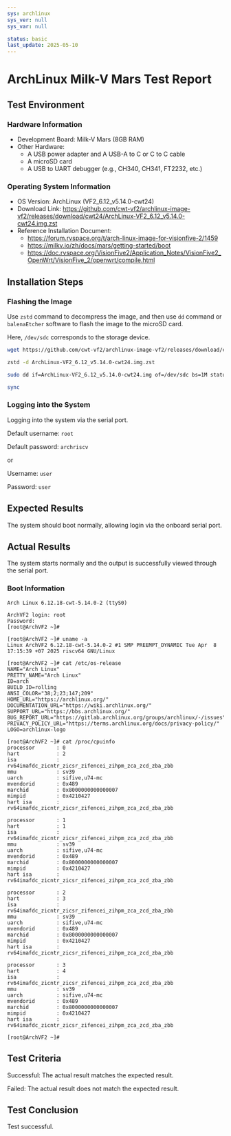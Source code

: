 ```yaml
---
sys: archlinux
sys_ver: null
sys_var: null

status: basic
last_update: 2025-05-10
---
```


# ArchLinux Milk-V Mars Test Report

## Test Environment

### Hardware Information

- Development Board: Milk-V Mars (8GB RAM)
- Other Hardware:
  - A USB power adapter and A USB-A to C or C to C cable
  - A microSD card
  - A USB to UART debugger (e.g., CH340, CH341, FT2232, etc.)

### Operating System Information

- OS Version: ArchLinux (VF2_6.12_v5.14.0-cwt24)
- Download Link: <https://github.com/cwt-vf2/archlinux-image-vf2/releases/download/cwt24/ArchLinux-VF2_6.12_v5.14.0-cwt24.img.zst>
- Reference Installation Document:
  - <https://forum.rvspace.org/t/arch-linux-image-for-visionfive-2/1459>
  - <https://milkv.io/zh/docs/mars/getting-started/boot>
  - <https://doc.rvspace.org/VisionFive2/Application_Notes/VisionFive2_OpenWrt/VisionFive_2/openwrt/compile.html>

## Installation Steps

### Flashing the Image

Use `zstd` command to decompress the image,  and then use `dd` command or `balenaEtcher` software to flash the image to the microSD card.

Here, `/dev/sdc` corresponds to the storage device.

```bash
wget https://github.com/cwt-vf2/archlinux-image-vf2/releases/download/cwt24/ArchLinux-VF2_6.12_v5.14.0-cwt24.img.zst

zstd -d ArchLinux-VF2_6.12_v5.14.0-cwt24.img.zst

sudo dd if=ArchLinux-VF2_6.12_v5.14.0-cwt24.img of=/dev/sdc bs=1M status=progress

sync
```

### Logging into the System

Logging into the system via the serial port.

Default username: `root`

Default password: `archriscv`

or

Username: `user`

Password: `user`

## Expected Results

The system should boot normally, allowing login via the onboard serial port.

## Actual Results

The system starts normally and the output is successfully viewed through the serial port.

### Boot Information

```log
Arch Linux 6.12.18-cwt-5.14.0-2 (ttyS0)

ArchVF2 login: root
Password:
[root@ArchVF2 ~]#

[root@ArchVF2 ~]# uname -a
Linux ArchVF2 6.12.18-cwt-5.14.0-2 #1 SMP PREEMPT_DYNAMIC Tue Apr  8 17:15:39 +07 2025 riscv64 GNU/Linux

[root@ArchVF2 ~]# cat /etc/os-release
NAME="Arch Linux"
PRETTY_NAME="Arch Linux"
ID=arch
BUILD_ID=rolling
ANSI_COLOR="38;2;23;147;209"
HOME_URL="https://archlinux.org/"
DOCUMENTATION_URL="https://wiki.archlinux.org/"
SUPPORT_URL="https://bbs.archlinux.org/"
BUG_REPORT_URL="https://gitlab.archlinux.org/groups/archlinux/-/issues"
PRIVACY_POLICY_URL="https://terms.archlinux.org/docs/privacy-policy/"
LOGO=archlinux-logo

[root@ArchVF2 ~]# cat /proc/cpuinfo
processor       : 0
hart            : 2
isa             : rv64imafdc_zicntr_zicsr_zifencei_zihpm_zca_zcd_zba_zbb
mmu             : sv39
uarch           : sifive,u74-mc
mvendorid       : 0x489
marchid         : 0x8000000000000007
mimpid          : 0x4210427
hart isa        : rv64imafdc_zicntr_zicsr_zifencei_zihpm_zca_zcd_zba_zbb

processor       : 1
hart            : 1
isa             : rv64imafdc_zicntr_zicsr_zifencei_zihpm_zca_zcd_zba_zbb
mmu             : sv39
uarch           : sifive,u74-mc
mvendorid       : 0x489
marchid         : 0x8000000000000007
mimpid          : 0x4210427
hart isa        : rv64imafdc_zicntr_zicsr_zifencei_zihpm_zca_zcd_zba_zbb

processor       : 2
hart            : 3
isa             : rv64imafdc_zicntr_zicsr_zifencei_zihpm_zca_zcd_zba_zbb
mmu             : sv39
uarch           : sifive,u74-mc
mvendorid       : 0x489
marchid         : 0x8000000000000007
mimpid          : 0x4210427
hart isa        : rv64imafdc_zicntr_zicsr_zifencei_zihpm_zca_zcd_zba_zbb

processor       : 3
hart            : 4
isa             : rv64imafdc_zicntr_zicsr_zifencei_zihpm_zca_zcd_zba_zbb
mmu             : sv39
uarch           : sifive,u74-mc
mvendorid       : 0x489
marchid         : 0x8000000000000007
mimpid          : 0x4210427
hart isa        : rv64imafdc_zicntr_zicsr_zifencei_zihpm_zca_zcd_zba_zbb

[root@ArchVF2 ~]#
```

## Test Criteria

Successful: The actual result matches the expected result.

Failed: The actual result does not match the expected result.

## Test Conclusion

Test successful.
